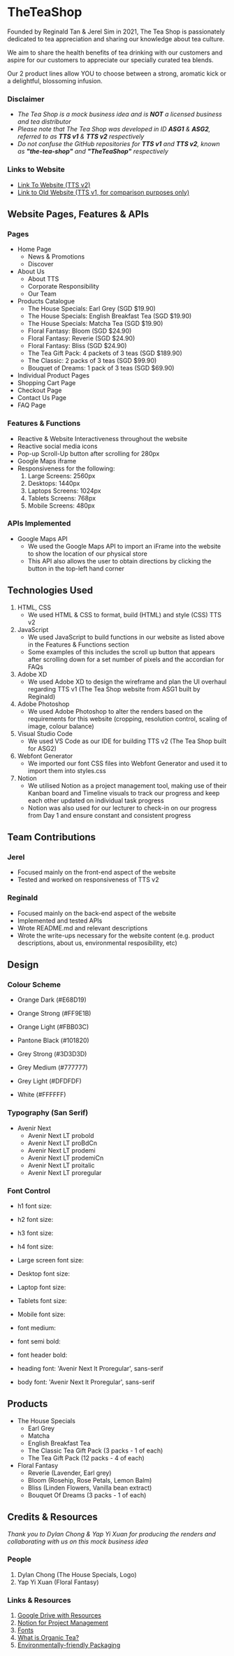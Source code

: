 # TheTeaShop #
Founded by Reginald Tan & Jerel Sim in 2021, The Tea Shop is passionately dedicated to tea appreciation and sharing our knowledge about tea culture.

We aim to share the health benefits of tea drinking with our customers and aspire for our customers to appreciate our specially curated tea blends.

Our 2 product lines allow YOU to choose between a strong, aromatic kick or a delightful, blossoming infusion.

### Disclaimer ###
- _The Tea Shop is a mock business idea and is __NOT__ a licensed business and tea distributor_
- _Please note that The Tea Shop was developed in ID __ASG1__ & __ASG2__, referred to as __TTS v1__ & __TTS v2__ respectively_
- _Do not confuse the GitHub repositories for __TTS v1__ and __TTS v2__, known as __"the-tea-shop"__ and __"TheTeaShop"__ respectively_

### Links to Website ###
- [Link To Website (TTS v2)](https://klystrn.github.io/TheTeaShop/)
- [Link to Old Website (TTS v1, for comparison purposes only)](https://klystrn.github.io/the-tea-shop/)

## Website Pages, Features & APIs ##
### Pages ###
- Home Page
    - News & Promotions
    - Discover
- About Us
    - About TTS
    - Corporate Responsibility
    - Our Team
- Products Catalogue
    - The House Specials: Earl Grey (SGD $19.90)
    - The House Specials: English Breakfast Tea (SGD $19.90)
    - The House Specials: Matcha Tea (SGD $19.90)
    - Floral Fantasy: Bloom (SGD $24.90)
    - Floral Fantasy: Reverie (SGD $24.90)
    - Floral Fantasy: Bliss (SGD $24.90)
    - The Tea Gift Pack: 4 packets of 3 teas (SGD $189.90)
    - The Classic: 2 packs of 3 teas (SGD $99.90)
    - Bouquet of Dreams: 1 pack of 3 teas (SGD $69.90)
- Individual Product Pages
- Shopping Cart Page
- Checkout Page
- Contact Us Page
- FAQ Page

### Features & Functions ###
- Reactive & Website Interactiveness throughout the website
- Reactive social media icons
- Pop-up Scroll-Up button after scrolling for 280px
- Google Maps iframe
- Responsiveness for the following:
    1. Large Screens: 2560px
    2. Desktops: 1440px
    3. Laptops Screens: 1024px
    4. Tablets Screens: 768px
    5. Mobile Screens: 480px

### APIs Implemented ###
- Google Maps API
    - We used the Google Maps API to import an iFrame into the website to show the location of our physical store
    - This API also allows the user to obtain directions by clicking the button in the top-left hand corner

## Technologies Used ##
1. HTML, CSS
    - We used HTML & CSS to format, build (HTML) and style (CSS) TTS v2
2. JavaScript 
    - We used JavaScript to build functions in our website as listed above in the Features & Functions section
    - Some examples of this includes the scroll up button that appears after scrolling down for a set number of pixels and the accordian for FAQs
3. Adobe XD
    - We used Adobe XD to design the wireframe and plan the UI overhaul regarding TTS v1 (The Tea Shop website from ASG1 built by Reginald)
4. Adobe Photoshop
     - We used Adobe Photoshop to alter the renders based on the requirements for this website (cropping, resolution control, scaling of image, colour balance)
5. Visual Studio Code
    - We used VS Code as our IDE for building TTS v2 (The Tea Shop built for ASG2)
6. Webfont Generator 
    - We imported our font CSS files into Webfont Generator and used it to import them into styles.css
7. Notion
    - We utilised Notion as a project management tool, making use of their Kanban board and Timeline visuals to track our progress and keep each other updated on individual task progress
    - Notion was also used for our lecturer to check-in on our progress from Day 1 and ensure constant and consistent progress

## Team Contributions ##
### Jerel ###
- Focused mainly on the front-end aspect of the website
- Tested and worked on responsiveness of TTS v2

### Reginald ###
- Focused mainly on the back-end aspect of the website
- Implemented and tested APIs
- Wrote README.md and relevant descriptions
- Wrote the write-ups necessary for the website content (e.g. product descriptions, about us, environmental resposibility, etc)

## Design ##
### Colour Scheme ###
- Orange Dark (#E68D19)
- Orange Strong (#FF9E1B)
- Orange Light (#FBB03C)

- Pantone Black (#101820)
- Grey Strong (#3D3D3D)
- Grey Medium (#777777)
- Grey Light (#DFDFDF)
- White (#FFFFFF)

### Typography (San Serif) ###
- Avenir Next
  - Avenir Next LT probold
  - Avenir Next LT proBdCn
  - Avenir Next LT prodemi
  - Avenir Next LT prodemiCn
  - Avenir Next LT proitalic
  - Avenir Next LT proregular

### Font Control ###
- h1 font size: 
- h2 font size: 
- h3 font size: 
- h4 font size: 
- Large screen font size: 
- Desktop font size: 
- Laptop font size: 
- Tablets font size: 
- Mobile font size: 

- font medium: 
- font semi bold: 
- font header bold: 

- heading font: 'Avenir Next lt Proregular', sans-serif
- body font: 'Avenir Next lt Proregular', sans-serif

## Products ###
- The House Specials
    - Earl Grey
    - Matcha
    - English Breakfast Tea
    - The Classic Tea Gift Pack (3 packs - 1 of each)
    - The Tea Gift Pack (12 packs - 4 of each)
- Floral Fantasy
    - Reverie (Lavender, Earl grey)
    - Bloom (Rosehip, Rose Petals, Lemon Balm)
    - Bliss (Linden Flowers, Vanilla bean extract)
    - Bouquet Of Dreams (3 packs - 1 of each)

## Credits & Resources ##
*Thank you to Dylan Chong & Yap Yi Xuan for producing the renders and collaborating with us on this mock business idea*

### People ###
1. Dylan Chong (The House Specials, Logo)
2. Yap Yi Xuan (Floral Fantasy)

### Links & Resources ###
1. [Google Drive with Resources](https://drive.google.com/drive/folders/1s5LRIJXfXA3QtIGSBwweLslZLYZl8Ap2?usp=sharing)
2. [Notion for Project Management](https://www.notion.so/klystron/fc5b482a31044c65b9dc6471ce247a1f?v=40557b29a313439db28df45a30aa7036)
3. [Fonts](https://www.fontsquirrel.com)
4. [What is Organic Tea?](https://frasertea.com/blogs/explore/what-is-organic-tea#:~:text=Organic%20Teas%20use%20no%20chemicals,sticky%20bug%20catchers%20pictured%20below.)
5. [Environmentally-friendly Packaging](https://noissue.co/blog/environmentally-friendly-packaging-materials/)
